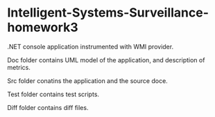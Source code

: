 # Intelligent-Systems-Surveillance-homework3
.NET console application instrumented with WMI provider.

Doc folder contains UML model of the application, and description of metrics.

Src folder conatins the application and the source doce.

Test folder contains test scripts.

Diff folder contains diff files.
